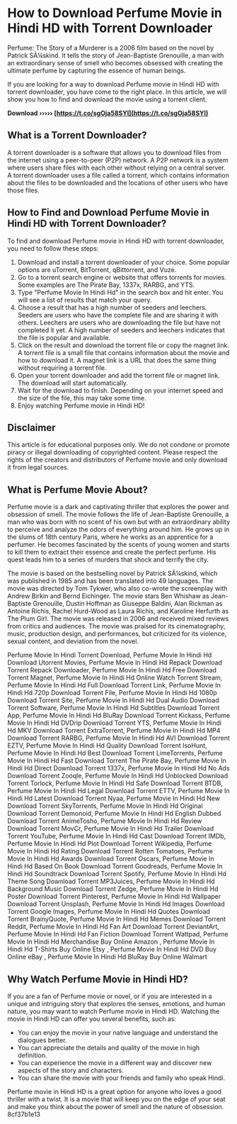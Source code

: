 # How to Download Perfume Movie in Hindi HD with Torrent Downloader
  
Perfume: The Story of a Murderer is a 2006 film based on the novel by Patrick SÃ¼skind. It tells the story of Jean-Baptiste Grenouille, a man with an extraordinary sense of smell who becomes obsessed with creating the ultimate perfume by capturing the essence of human beings.
  
If you are looking for a way to download Perfume movie in Hindi HD with torrent downloader, you have come to the right place. In this article, we will show you how to find and download the movie using a torrent client.
 
**Download ››››› [https://t.co/sgOja58SYI](https://t.co/sgOja58SYI)**


  
## What is a Torrent Downloader?
  
A torrent downloader is a software that allows you to download files from the internet using a peer-to-peer (P2P) network. A P2P network is a system where users share files with each other without relying on a central server. A torrent downloader uses a file called a torrent, which contains information about the files to be downloaded and the locations of other users who have those files.
  
## How to Find and Download Perfume Movie in Hindi HD with Torrent Downloader?
  
To find and download Perfume movie in Hindi HD with torrent downloader, you need to follow these steps:
  
1. Download and install a torrent downloader of your choice. Some popular options are uTorrent, BitTorrent, qBittorrent, and Vuze.
2. Go to a torrent search engine or website that offers torrents for movies. Some examples are The Pirate Bay, 1337x, RARBG, and YTS.
3. Type "Perfume Movie In Hindi Hd" in the search box and hit enter. You will see a list of results that match your query.
4. Choose a result that has a high number of seeders and leechers. Seeders are users who have the complete file and are sharing it with others. Leechers are users who are downloading the file but have not completed it yet. A high number of seeders and leechers indicates that the file is popular and available.
5. Click on the result and download the torrent file or copy the magnet link. A torrent file is a small file that contains information about the movie and how to download it. A magnet link is a URL that does the same thing without requiring a torrent file.
6. Open your torrent downloader and add the torrent file or magnet link. The download will start automatically.
7. Wait for the download to finish. Depending on your internet speed and the size of the file, this may take some time.
8. Enjoy watching Perfume movie in Hindi HD!

## Disclaimer
  
This article is for educational purposes only. We do not condone or promote piracy or illegal downloading of copyrighted content. Please respect the rights of the creators and distributors of Perfume movie and only download it from legal sources.
  
## What is Perfume Movie About?
  
Perfume movie is a dark and captivating thriller that explores the power and obsession of smell. The movie follows the life of Jean-Baptiste Grenouille, a man who was born with no scent of his own but with an extraordinary ability to perceive and analyze the odors of everything around him. He grows up in the slums of 18th century Paris, where he works as an apprentice for a perfumer. He becomes fascinated by the scents of young women and starts to kill them to extract their essence and create the perfect perfume. His quest leads him to a series of murders that shock and terrify the city.
  
The movie is based on the bestselling novel by Patrick SÃ¼skind, which was published in 1985 and has been translated into 49 languages. The movie was directed by Tom Tykwer, who also co-wrote the screenplay with Andrew Birkin and Bernd Eichinger. The movie stars Ben Whishaw as Jean-Baptiste Grenouille, Dustin Hoffman as Giuseppe Baldini, Alan Rickman as Antoine Richis, Rachel Hurd-Wood as Laura Richis, and Karoline Herfurth as The Plum Girl. The movie was released in 2006 and received mixed reviews from critics and audiences. The movie was praised for its cinematography, music, production design, and performances, but criticized for its violence, sexual content, and deviation from the novel.
 
Perfume Movie In Hindi Torrent Download,  Perfume Movie In Hindi Hd Download Utorrent Movies,  Perfume Movie In Hindi Hd Repack Download Torrent Repack Downloader,  Perfume Movie In Hindi Hd Free Download Torrent Magnet,  Perfume Movie In Hindi Hd Online Watch Torrent Stream,  Perfume Movie In Hindi Hd Full Download Torrent Link,  Perfume Movie In Hindi Hd 720p Download Torrent File,  Perfume Movie In Hindi Hd 1080p Download Torrent Site,  Perfume Movie In Hindi Hd Dual Audio Download Torrent Software,  Perfume Movie In Hindi Hd Subtitles Download Torrent App,  Perfume Movie In Hindi Hd BluRay Download Torrent Kickass,  Perfume Movie In Hindi Hd DVDrip Download Torrent YTS,  Perfume Movie In Hindi Hd MKV Download Torrent ExtraTorrent,  Perfume Movie In Hindi Hd MP4 Download Torrent RARBG,  Perfume Movie In Hindi Hd AVI Download Torrent EZTV,  Perfume Movie In Hindi Hd Quality Download Torrent IsoHunt,  Perfume Movie In Hindi Hd Best Download Torrent LimeTorrents,  Perfume Movie In Hindi Hd Fast Download Torrent The Pirate Bay,  Perfume Movie In Hindi Hd Direct Download Torrent 1337x,  Perfume Movie In Hindi Hd No Ads Download Torrent Zooqle,  Perfume Movie In Hindi Hd Unblocked Download Torrent Torlock,  Perfume Movie In Hindi Hd Safe Download Torrent BTDB,  Perfume Movie In Hindi Hd Legal Download Torrent ETTV,  Perfume Movie In Hindi Hd Latest Download Torrent Nyaa,  Perfume Movie In Hindi Hd New Download Torrent SkyTorrents,  Perfume Movie In Hindi Hd Original Download Torrent Demonoid,  Perfume Movie In Hindi Hd English Dubbed Download Torrent AnimeTosho,  Perfume Movie In Hindi Hd Review Download Torrent MovCr,  Perfume Movie In Hindi Hd Trailer Download Torrent YouTube,  Perfume Movie In Hindi Hd Cast Download Torrent IMDb,  Perfume Movie In Hindi Hd Plot Download Torrent Wikipedia,  Perfume Movie In Hindi Hd Rating Download Torrent Rotten Tomatoes,  Perfume Movie In Hindi Hd Awards Download Torrent Oscars,  Perfume Movie In Hindi Hd Based On Book Download Torrent Goodreads,  Perfume Movie In Hindi Hd Soundtrack Download Torrent Spotify,  Perfume Movie In Hindi Hd Theme Song Download Torrent MP3Juices,  Perfume Movie In Hindi Hd Background Music Download Torrent Zedge,  Perfume Movie In Hindi Hd Poster Download Torrent Pinterest,  Perfume Movie In Hindi Hd Wallpaper Download Torrent Unsplash,  Perfume Movie In Hindi Hd Images Download Torrent Google Images,  Perfume Movie In Hindi Hd Quotes Download Torrent BrainyQuote,  Perfume Movie In Hindi Hd Memes Download Torrent Reddit,  Perfume Movie In Hindi Hd Fan Art Download Torrent DeviantArt,  Perfume Movie In Hindi Hd Fan Fiction Download Torrent Wattpad,  Perfume Movie In Hindi Hd Merchandise Buy Online Amazon ,  Perfume Movie In Hindi Hd T-Shirts Buy Online Etsy ,  Perfume Movie In Hindi Hd DVD Buy Online eBay ,  Perfume Movie In Hindi Hd BluRay Buy Online Walmart
  
## Why Watch Perfume Movie in Hindi HD?
  
If you are a fan of Perfume movie or novel, or if you are interested in a unique and intriguing story that explores the senses, emotions, and human nature, you may want to watch Perfume movie in Hindi HD. Watching the movie in Hindi HD can offer you several benefits, such as:

- You can enjoy the movie in your native language and understand the dialogues better.
- You can appreciate the details and quality of the movie in high definition.
- You can experience the movie in a different way and discover new aspects of the story and characters.
- You can share the movie with your friends and family who speak Hindi.

Perfume movie in Hindi HD is a great option for anyone who loves a good thriller with a twist. It is a movie that will keep you on the edge of your seat and make you think about the power of smell and the nature of obsession.
 8cf37b1e13
 
